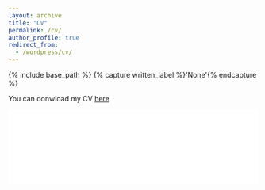 ```yaml
---
layout: archive
title: "CV"
permalink: /cv/
author_profile: true
redirect_from:
  - /wordpress/cv/
---
```



{% include base_path %}
{% capture written_label %}'None'{% endcapture %}

You can donwload my CV <u><a href="../Resume_Caggiano_Feb2024.pdf">here</a></u>
<br/>

<embed src="../Resume_Caggiano_Feb2024.pdf" type="application/pdf" width="100%" />
